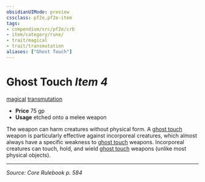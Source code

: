 ```yaml
---
obsidianUIMode: preview
cssclass: pf2e,pf2e-item
tags:
- compendium/src/pf2e/crb
- item/category/rune/
- trait/magical
- trait/transmutation
aliases: ["Ghost Touch"]
---
```

# Ghost Touch *Item 4*  
[magical](rules/traits/magical.md "Magical Item Trait")  [transmutation](rules/traits/transmutation.md "Transmutation School Trait")  

- **Price** 75 gp
- **Usage** etched onto a melee weapon

The weapon can harm creatures without physical form. A [ghost touch](compendium/equipment/items/ghost-touch.md) weapon is particularly effective against incorporeal creatures, which almost always have a specific weakness to [ghost touch](compendium/equipment/items/ghost-touch.md) weapons. Incorporeal creatures can touch, hold, and wield [ghost touch](compendium/equipment/items/ghost-touch.md) weapons (unlike most physical objects).


---
*Source: Core Rulebook p. 584*